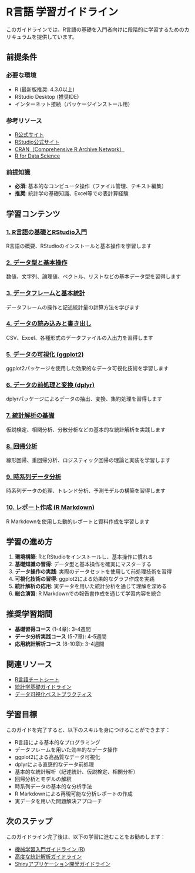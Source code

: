 # R言語 学習ガイドライン

このガイドラインでは、R言語の基礎を入門者向けに段階的に学習するためのカリキュラムを提供しています。

## 前提条件

### 必要な環境
- R (最新版推奨: 4.3.0以上)
- RStudio Desktop (推奨IDE)
- インターネット接続（パッケージインストール用）

### 参考リソース
- [R公式サイト](https://www.r-project.org/)
- [RStudio公式サイト](https://www.rstudio.com/)
- [CRAN（Comprehensive R Archive Network）](https://cran.r-project.org/)
- [R for Data Science](https://r4ds.had.co.nz/)

### 前提知識
- **必須**: 基本的なコンピュータ操作（ファイル管理、テキスト編集）
- **推奨**: 統計学の基礎知識、Excel等での表計算経験

## 学習コンテンツ

### [1. R言語の基礎とRStudio入門](https://fcircle-biz.github.io/tech_docs/guide/r-ecosystem/r/r-learning-material-1.html)
R言語の概要、RStudioのインストールと基本操作を学習します

### [2. データ型と基本操作](https://fcircle-biz.github.io/tech_docs/guide/r-ecosystem/r/r-learning-material-2.html)
数値、文字列、論理値、ベクトル、リストなどの基本データ型を習得します

### [3. データフレームと基本統計](https://fcircle-biz.github.io/tech_docs/guide/r-ecosystem/r/r-learning-material-3.html)
データフレームの操作と記述統計量の計算方法を学びます

### [4. データの読み込みと書き出し](https://fcircle-biz.github.io/tech_docs/guide/r-ecosystem/r/r-learning-material-4.html)
CSV、Excel、各種形式のデータファイルの入出力を習得します

### [5. データの可視化 (ggplot2)](https://fcircle-biz.github.io/tech_docs/guide/r-ecosystem/r/r-learning-material-5.html)
ggplot2パッケージを使用した効果的なデータ可視化技術を学習します

### [6. データの前処理と変換 (dplyr)](https://fcircle-biz.github.io/tech_docs/guide/r-ecosystem/r/r-learning-material-6.html)
dplyrパッケージによるデータの抽出、変換、集約処理を習得します

### [7. 統計解析の基礎](https://fcircle-biz.github.io/tech_docs/guide/r-ecosystem/r/r-learning-material-7.html)
仮説検定、相関分析、分散分析などの基本的な統計解析を実践します

### [8. 回帰分析](https://fcircle-biz.github.io/tech_docs/guide/r-ecosystem/r/r-learning-material-8.html)
線形回帰、重回帰分析、ロジスティック回帰の理論と実装を学習します

### [9. 時系列データ分析](https://fcircle-biz.github.io/tech_docs/guide/r-ecosystem/r/r-learning-material-9.html)
時系列データの処理、トレンド分析、予測モデルの構築を習得します

### [10. レポート作成 (R Markdown)](https://fcircle-biz.github.io/tech_docs/guide/r-ecosystem/r/r-learning-material-10.html)
R Markdownを使用した動的レポートと資料作成を学習します

## 学習の進め方

1. **環境構築**: RとRStudioをインストールし、基本操作に慣れる
2. **基礎知識の習得**: データ型と基本操作を確実にマスターする
3. **データ操作の実践**: 実際のデータセットを使用して前処理技術を習得
4. **可視化技術の習得**: ggplot2による効果的なグラフ作成を実践
5. **統計解析の応用**: 実データを用いた統計分析を通じて理解を深める
6. **総合演習**: R Markdownでの報告書作成を通じて学習内容を統合

## 推奨学習期間

- **基礎習得コース** (1-4章): 3-4週間
- **データ分析実践コース** (5-7章): 4-5週間
- **応用統計解析コース** (8-10章): 3-4週間

## 関連リソース

- [R言語チートシート](https://fcircle-biz.github.io/tech_docs/cheatsheet/programming-languages/r-cheatsheet.html)
- [統計学基礎ガイドライン](https://fcircle-biz.github.io/tech_docs/guide/data-analytics/statistics/README.html)
- [データ可視化ベストプラクティス](https://fcircle-biz.github.io/tech_docs/guide/data-analytics/visualization/README.html)

## 学習目標

このガイドを完了すると、以下のスキルを身につけることができます：

- R言語による基本的なプログラミング
- データフレームを用いた効率的なデータ操作
- ggplot2による高品質なデータ可視化
- dplyrによる直感的なデータ前処理
- 基本的な統計解析（記述統計、仮説検定、相関分析）
- 回帰分析とモデルの解釈
- 時系列データの基本的な分析手法
- R Markdownによる再現可能な分析レポートの作成
- 実データを用いた問題解決アプローチ

## 次のステップ

このガイドライン完了後は、以下の学習に進むことをお勧めします：

- [機械学習入門ガイドライン (R)](https://fcircle-biz.github.io/tech_docs/guide/ai/machine-learning-r/README.html)
- [高度な統計解析ガイドライン](https://fcircle-biz.github.io/tech_docs/guide/data-analytics/advanced-statistics/README.html)
- [Shinyアプリケーション開発ガイドライン](https://fcircle-biz.github.io/tech_docs/guide/data-analytics/shiny/README.html)